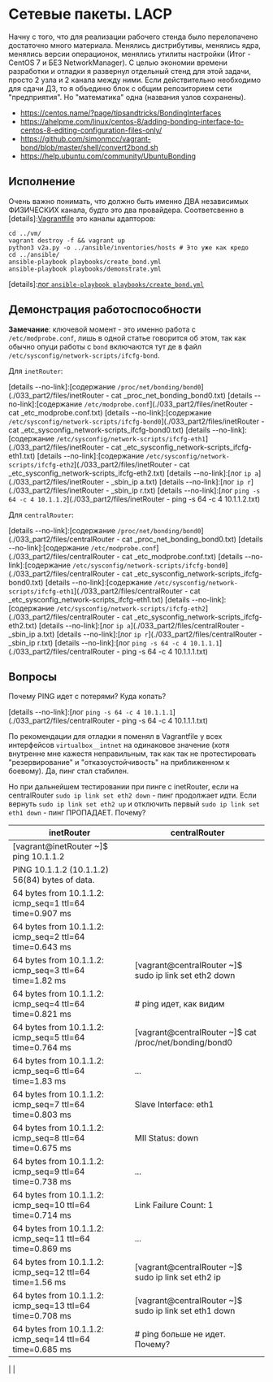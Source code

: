 #  Сетевые пакеты. LACP 

Начну c того, что для реализации рабочего стенда было перелопачено достаточно много материала. Менялись дистрибутивы, менялись ядра, менялись версии операционок, менялись утилиты настройки (Итог - CentOS 7 и БЕЗ NetworkManager). С целью экономии времени разработки и отладки я развернул отдельный стенд для этой задачи, просто 2 узла и 2 канала между ними. Если действительно необходимо для сдачи ДЗ, то я объединю блок с общим репозиторием сети "предприятия". Но "математика" одна (названия узлов сохранены).

* https://centos.name/?page/tipsandtricks/BondingInterfaces
* https://ahelpme.com/linux/centos-8/adding-bonding-interface-to-centos-8-editing-configuration-files-only/
* https://github.com/simonmcc/vagrant-bond/blob/master/shell/convert2bond.sh
* https://help.ubuntu.com/community/UbuntuBonding

## Исполнение

Очень важно понимать, что должно быть именно ДВА независимых ФИЗИЧЕСКИХ канала, будто это два провайдера. Соответсвенно в [details]:[Vagrantfile](./033_part2/vm/Vagrantfile) это каналы адапторов: 

```shell
cd ../vm/
vagrant destroy -f && vagrant up 
python3 v2a.py -o ../ansible/inventories/hosts # Это уже как кредо
cd ../ansible/
ansible-playbook playbooks/create_bond.yml 
ansible-playbook playbooks/demonstrate.yml 
```

[details]:[лог `ansible-playbook playbooks/create_bond.yml`](./033_part2/files/playbooks_create_bond.yml.log)

## Демонстрация работоспособности

__Замечание__: ключевой момент - это именно работа с `/etc/modprobe.conf`, лишь в одной статье говорится об этом, так как обычно опуци работы с `bond` включаются тут де в файл  `/etc/sysconfig/network-scripts/ifcfg-bond`. 

Для `inetRouter`:

[details --no-link]:[содержание `/proc/net/bonding/bond0`](./033_part2/files/inetRouter - cat _proc_net_bonding_bond0.txt)
[details --no-link]:[содержание `/etc/modprobe.conf`](./033_part2/files/inetRouter - cat _etc_modprobe.conf.txt)
[details --no-link]:[содержание `/etc/sysconfig/network-scripts/ifcfg-bond0`](./033_part2/files/inetRouter - cat _etc_sysconfig_network-scripts_ifcfg-bond0.txt)
[details --no-link]:[содержание `/etc/sysconfig/network-scripts/ifcfg-eth1`](./033_part2/files/inetRouter - cat _etc_sysconfig_network-scripts_ifcfg-eth1.txt)
[details --no-link]:[содержание `/etc/sysconfig/network-scripts/ifcfg-eth2`](./033_part2/files/inetRouter - cat _etc_sysconfig_network-scripts_ifcfg-eth2.txt)
[details --no-link]:[лог `ip a`](./033_part2/files/inetRouter - _sbin_ip a.txt)
[details --no-link]:[лог `ip r`](./033_part2/files/inetRouter - _sbin_ip r.txt)
[details --no-link]:[лог `ping -s 64 -c 4 10.1.1.2`](./033_part2/files/inetRouter - ping -s 64 -c 4 10.1.1.2.txt)

Для `centralRouter`:

[details --no-link]:[содержание `/proc/net/bonding/bond0`](./033_part2/files/centralRouter - cat _proc_net_bonding_bond0.txt)
[details --no-link]:[содержание `/etc/modprobe.conf`](./033_part2/files/centralRouter - cat _etc_modprobe.conf.txt)
[details --no-link]:[содержание `/etc/sysconfig/network-scripts/ifcfg-bond0`](./033_part2/files/centralRouter - cat _etc_sysconfig_network-scripts_ifcfg-bond0.txt)
[details --no-link]:[содержание `/etc/sysconfig/network-scripts/ifcfg-eth1`](./033_part2/files/centralRouter - cat _etc_sysconfig_network-scripts_ifcfg-eth1.txt)
[details --no-link]:[содержание `/etc/sysconfig/network-scripts/ifcfg-eth2`](./033_part2/files/centralRouter - cat _etc_sysconfig_network-scripts_ifcfg-eth2.txt)
[details --no-link]:[лог `ip a`](./033_part2/files/centralRouter - _sbin_ip a.txt)
[details --no-link]:[лог `ip r`](./033_part2/files/centralRouter - _sbin_ip r.txt)
[details --no-link]:[лог `ping -s 64 -c 4 10.1.1.1`](./033_part2/files/centralRouter - ping -s 64 -c 4 10.1.1.1.txt)

## Вопросы

Почему PING идет с потерями? Куда копать?

[details --no-link]:[лог `ping -s 64 -c 4 10.1.1.1`](./033_part2/files/centralRouter - ping -s 64 -c 4 10.1.1.1.txt)

По рекомендации для отладки я поменял в Vagrantfile у всех интерфейсов `virtualbox__intnet` на одинаковое значение (хотя внутренне мне кажестя неправильным, так как так не протестировать "резервирование" и "отказоустойчивость" на приближенном к боевому). Да, пинг стал стабилен.

Но при дальнейшем тестировании при пинге с inetRouter, если на centralRouter `sudo ip link set eth2 down` - пинг продолжает идти.
Если вернуть `sudo ip link set eth2 up` и отключить первый `sudo ip link set eth1 down` - пинг ПРОПАДАЕТ.
Почему?

inetRouter | centralRouter
 --- | --- 
[vagrant@inetRouter ~]$  ping  10.1.1.2 | 
PING 10.1.1.2 (10.1.1.2) 56(84) bytes of data. | 
64 bytes from 10.1.1.2: icmp_seq=1 ttl=64 time=0.907 ms | 
64 bytes from 10.1.1.2: icmp_seq=2 ttl=64 time=0.643 ms | 
64 bytes from 10.1.1.2: icmp_seq=3 ttl=64 time=1.82 ms | [vagrant@centralRouter ~]$  sudo ip link set eth2 down
64 bytes from 10.1.1.2: icmp_seq=4 ttl=64 time=0.821 ms | # ping идет, как видим
64 bytes from 10.1.1.2: icmp_seq=5 ttl=64 time=0.764 ms | [vagrant@centralRouter ~]$  cat /proc/net/bonding/bond0
64 bytes from 10.1.1.2: icmp_seq=6 ttl=64 time=1.83 ms | ...
64 bytes from 10.1.1.2: icmp_seq=7 ttl=64 time=0.803 ms | Slave Interface: eth1
64 bytes from 10.1.1.2: icmp_seq=8 ttl=64 time=0.675 ms | MII Status: down
64 bytes from 10.1.1.2: icmp_seq=9 ttl=64 time=0.738 ms | ...
64 bytes from 10.1.1.2: icmp_seq=10 ttl=64 time=0.714 ms | Link Failure Count: 1
64 bytes from 10.1.1.2: icmp_seq=11 ttl=64 time=0.869 ms | ...
64 bytes from 10.1.1.2: icmp_seq=12 ttl=64 time=1.56 ms | [vagrant@centralRouter ~]$ sudo ip link set eth2 ip
64 bytes from 10.1.1.2: icmp_seq=13 ttl=64 time=0.708 ms | [vagrant@centralRouter ~]$ sudo ip link set eth1 down
64 bytes from 10.1.1.2: icmp_seq=14 ttl=64 time=0.685 ms | # ping больше не идет. Почему?
 | 
 | 
